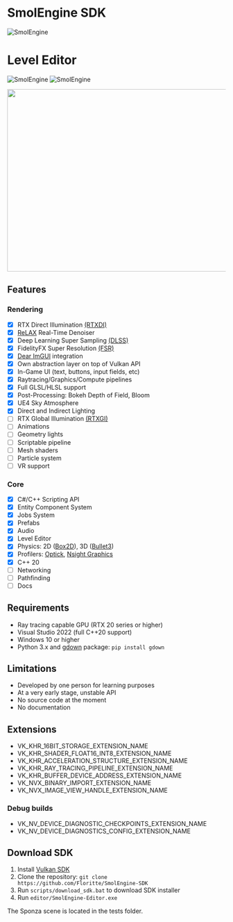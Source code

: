 # SmolEngine SDK
![SmolEngine](https://i.imgur.com/CHIJC3m.png)
# Level Editor
![SmolEngine](https://i.imgur.com/bKSFaLY.png)
![SmolEngine](https://i.imgur.com/h8k6VL3.png)

<p align="center"> <img src="https://media.giphy.com/media/05n8je7Inq6EsMAxsn/giphy.gif" width="720" height="420" /> </p>

## Features
### Rendering
- [x] RTX Direct Illumination [(RTXDI)](https://developer.nvidia.com/rtxdi)
- [x] [ReLAX](https://developer.nvidia.com/nvidia-rt-denoiser) Real-Time Denoiser
- [x] Deep Learning Super Sampling [(DLSS)](https://www.nvidia.com/de-de/geforce/technologies/dlss/)
- [x] FidelityFX Super Resolution [(FSR)](https://www.amd.com/en/technologies/radeon-software-fidelityfx-super-resolution)
- [x] [Dear ImGUI](https://github.com/ocornut/imgui) integration
- [x] Own abstraction layer on top of Vulkan API
- [x] In-Game UI (text, buttons, input fields, etc)
- [x] Raytracing/Graphics/Compute pipelines
- [x] Full GLSL/HLSL support
- [x] Post-Processing: Bokeh Depth of Field, Bloom
- [x] UE4 Sky Atmosphere
- [x] Direct and Indirect Lighting
- [ ] RTX Global Illumination [(RTXGI)](https://developer.nvidia.com/rtxgi)
- [ ] Animations
- [ ] Geometry lights
- [ ] Scriptable pipeline
- [ ] Mesh shaders
- [ ] Particle system
- [ ] VR support

### Core

- [x] C#/C++ Scripting API
- [x] Entity Component System
- [x] Jobs System
- [x] Prefabs
- [x] Audio
- [x] Level Editor
- [x] Physics: 2D ([Box2D](https://github.com/erincatto/box2d)), 3D ([Bullet3](https://github.com/bulletphysics/bullet3))
- [x] Profilers: [Optick](https://github.com/bombomby/optick), [Nsight Graphics](https://developer.nvidia.com/nsight-graphics/)
- [x] C++ 20
- [ ] Networking
- [ ] Pathfinding
- [ ] Docs

## Requirements
- Ray tracing capable GPU (RTX 20 series or higher)
- Visual Studio 2022 (full C++20 support)
- Windows 10 or higher
- Python 3.x and [gdown](https://github.com/wkentaro/gdown) package: ```pip install gdown```

## Limitations
- Developed by one person for learning purposes
- At a very early stage, unstable API
- No source code at the moment
- No documentation

## Extensions
- VK_KHR_16BIT_STORAGE_EXTENSION_NAME
- VK_KHR_SHADER_FLOAT16_INT8_EXTENSION_NAME
- VK_KHR_ACCELERATION_STRUCTURE_EXTENSION_NAME
- VK_KHR_RAY_TRACING_PIPELINE_EXTENSION_NAME
- VK_KHR_BUFFER_DEVICE_ADDRESS_EXTENSION_NAME
- VK_NVX_BINARY_IMPORT_EXTENSION_NAME
- VK_NVX_IMAGE_VIEW_HANDLE_EXTENSION_NAME
### Debug builds
- VK_NV_DEVICE_DIAGNOSTIC_CHECKPOINTS_EXTENSION_NAME
- VK_NV_DEVICE_DIAGNOSTICS_CONFIG_EXTENSION_NAME

## Download SDK
1. Install [Vulkan SDK](https://vulkan.lunarg.com/sdk/home#windows)
2. Clone the repository: ```git clone https://github.com/Floritte/SmolEngine-SDK```
3. Run `scripts/download_sdk.bat` to download SDK installer
4. Run `editor/SmolEngine-Editor.exe`

The Sponza scene is located in the tests folder.
